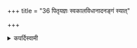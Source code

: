 +++
title = "36 पितृयज्ञः स्वकालविधानादनङ्गं स्यात्"

+++

<details><summary>कपर्दिस्वामी</summary>


<details>

<details><summary>हरदत्तः</summary>


<details>

<details><summary>Müller</summary>

The Pitṛ-yajña, the sacrifice to the fathers, is not Aṅga (auxiliary) because its own time is prescribed.

#####  Commentary

The text should be pitṛyajñaḥ svakālavidhānād anaṅgaḥ syāt. This sacrifice for the Manes, called also the Piṇḍa-pitṛyajña, falls under the new-moon sacrifice, but is to be considered as a pradhāna, a primary sacrifice, not as an aṅga, a member of the Darśa.
</details>

<details><summary>थिते</summary>

पितृयज्ञः स्वकालविधानादनङ्गं स्यात् ३६
</details>
